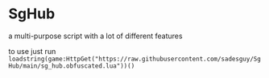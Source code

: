 # SgHub
a multi-purpose script with a lot of different features


to use just run `loadstring(game:HttpGet("https://raw.githubusercontent.com/sadesguy/SgHub/main/sg_hub.obfuscated.lua"))()`
